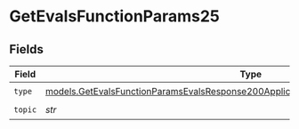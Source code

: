 # GetEvalsFunctionParams25


## Fields

| Field                                                                                                                                                                            | Type                                                                                                                                                                             | Required                                                                                                                                                                         | Description                                                                                                                                                                      |
| -------------------------------------------------------------------------------------------------------------------------------------------------------------------------------- | -------------------------------------------------------------------------------------------------------------------------------------------------------------------------------- | -------------------------------------------------------------------------------------------------------------------------------------------------------------------------------- | -------------------------------------------------------------------------------------------------------------------------------------------------------------------------------- |
| `type`                                                                                                                                                                           | [models.GetEvalsFunctionParamsEvalsResponse200ApplicationJSONResponseBodyData525Type](../models/getevalsfunctionparamsevalsresponse200applicationjsonresponsebodydata525type.md) | :heavy_check_mark:                                                                                                                                                               | N/A                                                                                                                                                                              |
| `topic`                                                                                                                                                                          | *str*                                                                                                                                                                            | :heavy_check_mark:                                                                                                                                                               | N/A                                                                                                                                                                              |